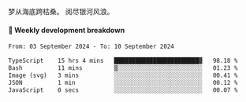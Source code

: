 梦从海底跨枯桑。
阅尽银河风浪。


#### 📝 Weekly development breakdown

<!--START_SECTION:waka-->

```txt
From: 03 September 2024 - To: 10 September 2024

TypeScript    15 hrs 4 mins   ████████████████████████▓   98.18 %
Bash          11 mins         ▒░░░░░░░░░░░░░░░░░░░░░░░░   01.23 %
Image (svg)   3 mins          ░░░░░░░░░░░░░░░░░░░░░░░░░   00.41 %
JSON          1 min           ░░░░░░░░░░░░░░░░░░░░░░░░░   00.12 %
JavaScript    0 secs          ░░░░░░░░░░░░░░░░░░░░░░░░░   00.07 %
```

<!--END_SECTION:waka-->



